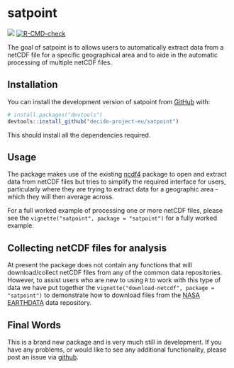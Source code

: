 
<!-- README.md is generated from README.Rmd. Please edit that file -->

# satpoint

<!-- badges: start -->

[![](https://img.shields.io/badge/lifecycle-experimental-orange.svg)](https://lifecycle.r-lib.org/articles/stages.html#experimental)
[![R-CMD-check](https://github.com/decide-project-eu/satpoint/actions/workflows/R-CMD-check.yaml/badge.svg)](https://github.com/decide-project-eu/satpoint/actions/workflows/R-CMD-check.yaml)
<!-- badges: end -->

The goal of satpoint is to allows users to automatically extract data
from a netCDF file for a specific geographical area and to aide in the
automatic processing of multiple netCDF files.

## Installation

You can install the development version of satpoint from
[GitHub](https://github.com/) with:

``` r
# install.packages("devtools")
devtools::install_github("decide-project-eu/satpoint")
```

This should install all the dependencies required.

## Usage

The package makes use of the existing
[ncdf4](https://cran.r-project.org/web/packages/ncdf4/index.html)
package to open and extract data from netCDF files but tries to simplify
the required interface for users, particularly where they are trying to
extract data for a geographic area - which they will then average
across.

For a full worked example of processing one or more netCDF files, please
see the `vignette("satpoint", package = "satpoint")` for a fully worked
example.

## Collecting netCDF files for analysis

At present the package does not contain any functions that will
download/collect netCDF files from any of the common data repositories.
However, to assist users who are new to using `R` to work with this type
of data we have put together the
`vignette("download-netcdf", package = "satpoint")` to demonstrate how
to download files from the [NASA
EARTHDATA](https://urs.earthdata.nasa.gov/) data repository.

## Final Words

This is a brand new package and is very much still in development. If
you have any problems, or would like to see any additional
functionality, please post an issue via
[github](https://github.com/decide-project-eu/satpoint/issues).
